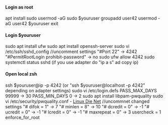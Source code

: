 #### Login as root
apt install sudo
usermod -aG sudo $youruser
groupadd user42
usermod -aG user42 $youruser
exit
#### Login $youruser
sudo apt install ufw
sudo apt install openssh-server
sudo vi /etc/ssh/sshd_config
//uncomment settings
  "#Port 22" -> 4242
  "#PermitRootLogin prohibit-password" -> no
sudo ufw allow 4242
sudo systemctl status sshd
(if you use adapter do "ip a s" ad copy ip)
#### Open local zsh
ssh $youruser@ip -p 4242 (or "ssh $youruser@localhost -p 4242" depending on adapter settings)
sudo vi /etc/login.defs
  PASS_MAX_DAYS  99999 -> 30
  PASS_MIN_DAYS  0 -> 2
sudo apt install libpam-pwquality
sudo vi /etc/security/pwquality.conf - [Linux Die Net](https://linux.die.net/man/5/pwquality.conf)
//uncommnet changed settings
  "# difok = 1" -> 7
  "# minlen = 8" -> 10
  "# dcredit = 0" -> -1
  "# ucredit = 0" -> -1
  "# lcredit = 0" -> -1
  "# maxrepeat = 0" -> 3
  usercheck = 1
  enforce_for_root
